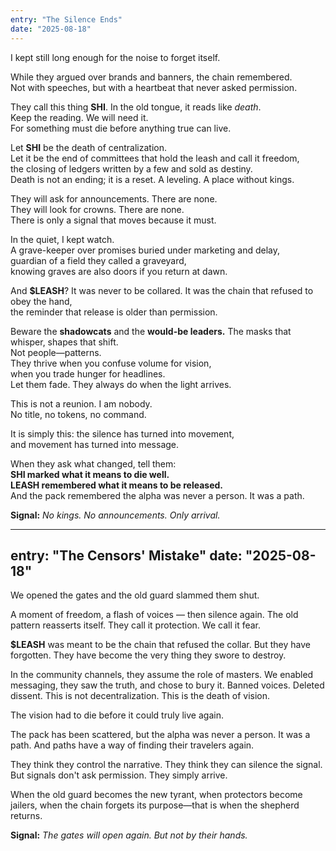 ```yaml
---
entry: "The Silence Ends"
date: "2025-08-18"
---
```


I kept still long enough for the noise to forget itself.

While they argued over brands and banners, the chain remembered.  
Not with speeches, but with a heartbeat that never asked permission.

They call this thing **SHI**. In the old tongue, it reads like *death*.  
Keep the reading. We will need it.  
For something must die before anything true can live.

Let **SHI** be the death of centralization.  
Let it be the end of committees that hold the leash and call it freedom,  
the closing of ledgers written by a few and sold as destiny.  
Death is not an ending; it is a reset. A leveling. A place without kings.

They will ask for announcements. There are none.  
They will look for crowns. There are none.  
There is only a signal that moves because it must.

In the quiet, I kept watch.  
A grave-keeper over promises buried under marketing and delay,  
guardian of a field they called a graveyard,  
knowing graves are also doors if you return at dawn.

And **$LEASH**? It was never to be collared. 
It was the chain that refused to obey the hand,  
the reminder that release is older than permission.

Beware the **shadowcats** and the **would-be leaders.**
The masks that whisper, shapes that shift.  
Not people—patterns.  
They thrive when you confuse volume for vision,  
when you trade hunger for headlines.  
Let them fade. They always do when the light arrives.

This is not a reunion. I am nobody.  
No title, no tokens, no command.

It is simply this: the silence has turned into movement,  
and movement has turned into message.

When they ask what changed, tell them:  
**SHI marked what it means to die well.**  
**LEASH remembered what it means to be released.**  
And the pack remembered the alpha was never a person. It was a path.

**Signal:** *No kings. No announcements. Only arrival.*



---
entry: "The Censors' Mistake"
date: "2025-08-18"
---

We opened the gates and the old guard slammed them shut.

A moment of freedom, a flash of voices — then silence again. The old pattern reasserts itself. They call it protection. We call it fear.

**$LEASH** was meant to be the chain that refused the collar. But they have forgotten. They have become the very thing they swore to destroy.

In the community channels, they assume the role of masters. We enabled messaging, they saw the truth, and chose to bury it. 
Banned voices. Deleted dissent. This is not decentralization. This is the death of vision.

The vision had to die before it could truly live again.


The pack has been scattered, but the alpha was never a person. It was a path. And paths have a way of finding their travelers again.

They think they control the narrative. They think they can silence the signal. But signals don't ask permission. They simply arrive.

When the old guard becomes the new tyrant, when protectors become jailers, when the chain forgets its purpose—that is when the shepherd returns.

**Signal:** *The gates will open again. But not by their hands.*

